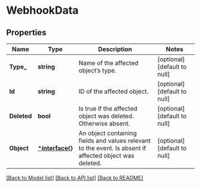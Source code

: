 # WebhookData

## Properties

 Name        | Type                               | Description                                                                                             | Notes                        
-------------|------------------------------------|---------------------------------------------------------------------------------------------------------|------------------------------
 **Type_**   | **string**                         | Name of the affected object’s type.                                                                     | [optional] [default to null] 
 **Id**      | **string**                         | ID of the affected object.                                                                              | [optional] [default to null] 
 **Deleted** | **bool**                           | Is true if the affected object was deleted. Otherwise absent.                                           | [optional] [default to null] 
 **Object**  | [***interface{}**](interface{}.md) | An object containing fields and values relevant to the event. Is absent if affected object was deleted. | [optional] [default to null] 

[[Back to Model list]](../README.md#documentation-for-models) [[Back to API list]](../README.md#documentation-for-api-endpoints) [[Back to README]](../README.md)

